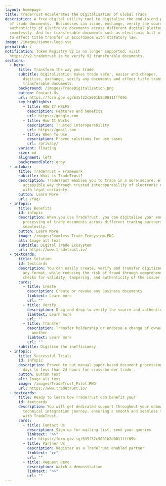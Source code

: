 ```yaml
---
layout: homepage
title: TradeTrust Accelerates the Digitalisation of Global Trade
description: A free digital utility tool to digitalise the end-to-end processing
  of trade documents.  Businesses can issue, exchange, verify the source and
  authenticity of electronic documents across different digital platforms
  seamlessly. And for transferable documents such as electronic bill of lading
  to effect title transfer in accordance with statutory law.
image: /images/isomer-logo.svg
permalink: /
notification: Token Registry V2 is no longer supported, visit
  https://v2.tradetrust.io to verify V2 transferable documents.
sections:
  - hero:
      title: Transform the way you trade
      subtitle: Digitalisation makes trade safer, easier and cheaper.  You can
        digitise, exchange, verify any documents and effect title transfer for
        transferable documents.
      background: /images/TradeDigitalisation.png
      button: Contact Us
      url: https://form.gov.sg/635f32c5001b2d0011fff09b
      key_highlights:
        - title: HOW IT HELPS
          description: Features and benefits
          url: https://google.com
        - title: How It Works
          description: Trusted interoperability
          url: https://gmail.com
        - title: When To Use
          description: Proven solutions for use cases
          url: /privacy/
      variant: floating
      size: md
      alignment: left
      backgroundColor: gray
  - infobar:
      title: TradeTrust = Framework
      subtitle: What is TradeTrust?
      description: TradeTrust enables you to trade in a more secure, efficient and
        accessible way through trusted interoperability of electronic documents
        with legal certainty.
      button: Learn More
      url: /faq/
  - infopic:
      title: Benefits
      id: infopic
      description: When you use TradeTrust, you can digitalise your end-to-end
        processing of trade documents across different trading partners
        seamlessly.
      button: Learn More
      image: /images/Seamless_Trade_Ecosystem.PNG
      alt: Image alt text
      subtitle: Digital Trade Ecosystem
      url: https://www.tradetrust.io/
  - textcards:
      title: Solution
      id: textcards
      description: You can easily create, verify and transfer digitized documents of
        any format, while reducing the risk of fraud through comprehensive
        checks for validity, tampering, and authenticity of the issuer.
      cards:
        - title: Create
          description: Create or revoke any business documents
          linktext: Learn more
          url: ""
        - title: Verify
          description: Drag and drop to verify the source and authenticity of document
          linktext: Learn more
          url: ""
        - title: Transfer
          description: Transfer holdership or endorse a change of ownership from party to
            another
          linktext: Learn more
          url: ""
      subtitle: Digitise the inefficiency
  - infopic:
      title: Successful Trials
      id: infopic
      description: Proven to cut manual paper-based document processing time from 5
        days to less than 24 hours for cross-border trade .
      button: Button Text
      alt: Image alt text
      image: /images/TradeTrust_Pilot.PNG
      url: https://www.tradetrust.io/
  - textcards:
      title: Ready to learn how TradeTrust can benefit you?
      id: textcards
      description: You will get dedicated support throughout your onboarding and
        technical integration journey, ensuring a smooth and seamless transition
        with TradeTrust.
      cards:
        - title: Contact Us
          description: Sign up for mailing list, send your queries
          linktext: ">>"
          url: https://form.gov.sg/635f32c5001b2d0011fff09b
        - title: Partner Us
          description: Register as a TradeTrust enabled partner
          linktext: ">>"
          url: ""
        - title: Request Demo
          description: Watch a demonstration
          linktext: ">>"
          url: ""
---
```

